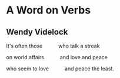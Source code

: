 # A Word on Verbs
## Wendy Videlock
It's often those
          who talk a streak

on world affairs
          and love and peace

who seem to love
          and peace the least.
